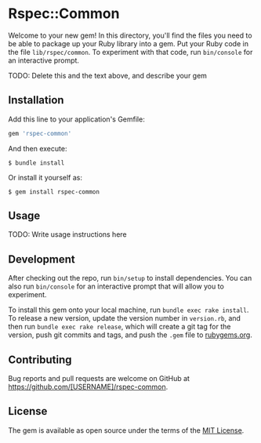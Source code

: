 # Rspec::Common

Welcome to your new gem! In this directory, you'll find the files you need to be able to package up your Ruby library into a gem. Put your Ruby code in the file `lib/rspec/common`. To experiment with that code, run `bin/console` for an interactive prompt.

TODO: Delete this and the text above, and describe your gem

## Installation

Add this line to your application's Gemfile:

```ruby
gem 'rspec-common'
```

And then execute:

    $ bundle install

Or install it yourself as:

    $ gem install rspec-common

## Usage

TODO: Write usage instructions here

## Development

After checking out the repo, run `bin/setup` to install dependencies. You can also run `bin/console` for an interactive prompt that will allow you to experiment.

To install this gem onto your local machine, run `bundle exec rake install`. To release a new version, update the version number in `version.rb`, and then run `bundle exec rake release`, which will create a git tag for the version, push git commits and tags, and push the `.gem` file to [rubygems.org](https://rubygems.org).

## Contributing

Bug reports and pull requests are welcome on GitHub at https://github.com/[USERNAME]/rspec-common.


## License

The gem is available as open source under the terms of the [MIT License](https://opensource.org/licenses/MIT).
